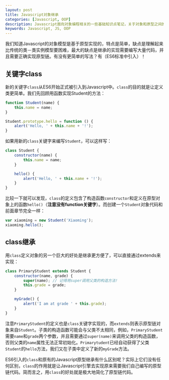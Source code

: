```yaml
---
layout: post
title: Javascript对象继承
categories: [Javascript, OOP]
description: Javascript面向对象编程相关的一些基础知识点笔记，关于对象和原型之间的关系等概念的速记。
keywords: Javascript, JS, OOP
---
```


我们知道Javascript的对象模型是基于原型实现的，特点是简单，缺点是理解起来比传统的类－类实例模型要困难，最大的缺点是继承的实现需要编写大量代码，并且需要正确实现原型链。有没有更简单的写法？有（ES6标准中引入）！

## 关键字class

新的关键字`class`从ES6开始正式被引入到Javascript中。`class`的目的就是让定义类更简单。我们先回顾用函数实现Student的方法：

```javascript
function Student(name) {
    this.name = name;
}

Student.prototype.hello = function () {
    alert('Hello, ' + this.name + '!');
}
```

如果用新的`class`关键字来编写`Student`，可以这样写：

```javascript
class Student {
    constructor(name) {
        this.name = name;
    }

    hello() {
        alert('Hello, ' + this.name + '!');
    }
}
```

比较一下就可以发现，`class`的定义包含了构造函数`constructor`和定义在原型对象上的函数`hello()`（**注意没有function关键字**）。而创建一个`Student`对象代码和前面章节完全一样：

```javascript
var xiaoming = new Student('Xiaoming');
xiaoming.hello();
```

## class继承

用`class`定义对象的另一个巨大的好处是继承更方便了，可以直接通过extends来实现：

```javascript
class PrimaryStudent extends Student {
    constructor(name, grade) {
        super(name); // 记得用super调用父类的构造方法!
        this.grade = grade;
    }

    myGrade() {
        alert('I am at grade ' + this.grade);
    }
}
```

注意`PrimaryStudent`的定义也是`class`关键字实现的，而`extends`则表示原型链对象来自`Student`。子类的构造函数可能会与父类不太相同，例如，`PrimaryStudent`需要`name`和`grade`两个参数，并且需要通过`super(name)`来调用父类的构造函数，否则父类的`name`属性无法正常初始化。`Primarytudent`已经自动获得了父类`Student`的`hello`方法，我们又在子类中定义了新的`myGrade`方法。

ES6引入的`class`和原有的Javascript原型继承有什么区别呢？实际上它们没有任何区别，`class`的作用就是让Javascript引擎去实现原来需要我们自己编写的原型链代码。简而言之，用`class`的好处就是极大地简化了原型链代码。
